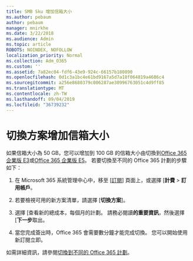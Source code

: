```yaml
---
title: SMB Sku 增加信箱大小
ms.author: pebaum
author: pebaum
manager: mnirkhe
ms.date: 3/22/2018
ms.audience: Admin
ms.topic: article
ROBOTS: NOINDEX, NOFOLLOW
localization_priority: Normal
ms.collection: Adm_O365
ms.custom: ''
ms.assetid: 7a82ec04-fdf6-43e9-924c-66157b180890
ms.openlocfilehash: 0d1c3a1bc4e61bd9167a5d7a18f064819a4686c4
ms.sourcegitcommit: a256e8680379c006287ae30996763051c4d9ff85
ms.translationtype: MT
ms.contentlocale: zh-TW
ms.lasthandoff: 09/04/2019
ms.locfileid: "36739232"
---
```

# <a name="switch-plans-to-increase-mailbox-size"></a>切換方案增加信箱大小

如果信箱大小為 50 GB，您可以增加到 100 GB 的信箱大小由切換到[Office 365 企業版 E3](https://products.office.com/business/office-365-enterprise-e3-business-software)或[Office 365 企業版 E5](https://products.office.com/business/office-365-enterprise-e5-business-software)。 若要切換至不同的 Office 365 計劃的步驟如下：
  
1. 在 Microsoft 365 系統管理中心中，移至 [[訂閱](https://go.microsoft.com/fwlink/p/?linkid=842054)] 頁面上，或選擇 [**計費** \> **訂用帳戶**。
    
2. 若要檢視可用的新方案清單，請選擇 [**切換方案**]。 
    
3. 選擇 [查看新的總成本，每個月的計劃。 請務必閱讀**的重要資訊**，然後選擇 [**下一步**取出。 
    
4. 當您完成簽出時，Office 365 會需要數分鐘才能完成切換。 您可以開始使用新訂閱立即。
    
如需詳細資訊，請參閱[切換到不同的 Office 365 計劃](https://docs.microsoft.com/office365/admin/subscriptions-and-billing/switch-to-a-different-plan)。
  

